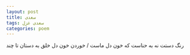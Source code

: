 ```yaml
---
layout: post
title: سعدی
tags: سعدی غزل
categories: poem
---
```


رنگ دستت نه به حناست که خون دل ماست / خوردن خون دل خلق به دستان تا چند
